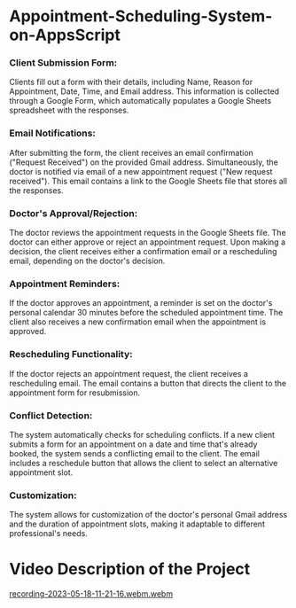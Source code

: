 # Appointment-Scheduling-System-on-AppsScript
### Client Submission Form:

Clients fill out a form with their details, including Name, Reason for Appointment, Date, Time, and Email address.
This information is collected through a Google Form, which automatically populates a Google Sheets spreadsheet with the responses.
### Email Notifications:

After submitting the form, the client receives an email confirmation ("Request Received") on the provided Gmail address.
Simultaneously, the doctor is notified via email of a new appointment request ("New request received"). This email contains a link to the Google Sheets file that stores all the responses.
### Doctor's Approval/Rejection:

The doctor reviews the appointment requests in the Google Sheets file.
The doctor can either approve or reject an appointment request.
Upon making a decision, the client receives either a confirmation email or a rescheduling email, depending on the doctor's decision.
### Appointment Reminders:

If the doctor approves an appointment, a reminder is set on the doctor's personal calendar 30 minutes before the scheduled appointment time.
The client also receives a new confirmation email when the appointment is approved.
### Rescheduling Functionality:

If the doctor rejects an appointment request, the client receives a rescheduling email.
The email contains a button that directs the client to the appointment form for resubmission.
### Conflict Detection:

The system automatically checks for scheduling conflicts.
If a new client submits a form for an appointment on a date and time that's already booked, the system sends a conflicting email to the client.
The email includes a reschedule button that allows the client to select an alternative appointment slot.
### Customization:

The system allows for customization of the doctor's personal Gmail address and the duration of appointment slots, making it adaptable to different professional's needs.

# Video Description of the Project 
[recording-2023-05-18-11-21-16.webm.webm](https://github.com/ParvSoni/Appointment-Scheduling-System-on-AppsScript/assets/123165567/e855a4fe-afc4-4262-bfc1-9baa81e205f8)
